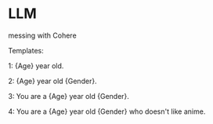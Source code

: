 # LLM
messing with Cohere


Templates:

1: {Age} year old.

2: {Age} year old {Gender}.

3: You are a {Age} year old {Gender}.

4: You are a {Age} year old {Gender} who doesn't like anime.
